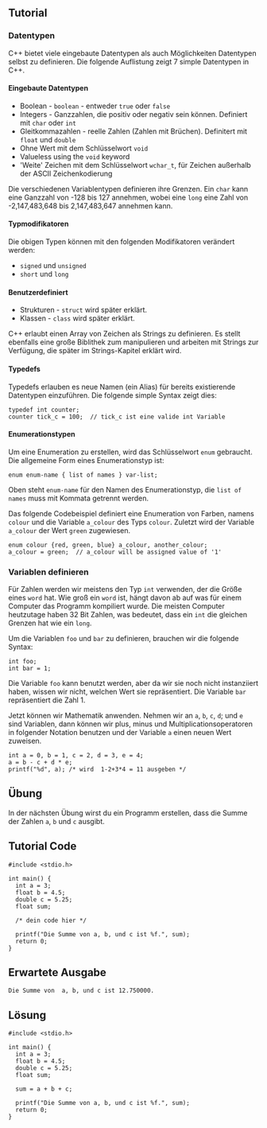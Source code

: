 Tutorial
--------

### Datentypen

C++ bietet viele eingebaute Datentypen als auch Möglichkeiten Datentypen selbst zu definieren. Die folgende Auflistung zeigt 7 simple Datentypen in C++.

#### Eingebaute Datentypen
* Boolean - `boolean` - entweder `true` oder `false`
* Integers - Ganzzahlen, die positiv oder negativ sein können. Definiert mit `char` oder `int`
* Gleitkommazahlen - reelle Zahlen (Zahlen mit Brüchen). Definitert mit `float` und `double`
* Ohne Wert mit dem Schlüsselwort `void`
* Valueless	 using the `void` keyword
* 'Weite' Zeichen mit dem Schlüsselwort `wchar_t`, für Zeichen außerhalb der ASCII Zeichenkodierung

Die verschiedenen Variablentypen definieren ihre Grenzen. Ein `char` kann eine Ganzzahl von -128 bis 127 annehmen, wobei eine `long` eine Zahl von -2,147,483,648 bis 2,147,483,647 annehmen kann.

#### Typmodifikatoren

Die obigen Typen können mit den folgenden Modifikatoren verändert werden:
* `signed` und `unsigned`
* `short` und `long`

#### Benutzerdefiniert
* Strukturen - `struct` wird später erklärt.
* Klassen - `class` wird später erklärt.

C++ erlaubt einen Array von Zeichen als Strings zu definieren. Es stellt ebenfalls eine große Biblithek zum manipulieren und arbeiten mit Strings zur Verfügung, die später im Strings-Kapitel erklärt wird.

#### Typedefs
Typedefs erlauben es neue Namen (ein Alias) für bereits existierende Datentypen einzuführen. Die folgende simple Syntax zeigt dies:

    typedef int counter;
    counter tick_c = 100;  // tick_c ist eine valide int Variable

#### Enumerationstypen

Um eine Enumeration zu erstellen, wird das Schlüsselwort `enum` gebraucht. Die allgemeine Form eines Enumerationstyp ist:

    enum enum-name { list of names } var-list;

Oben steht `enum-name` für den Namen des Enumerationstyp, die `list of names` muss mit Kommata getrennt werden.

Das folgende Codebeispiel definiert eine Enumeration von Farben, namens `colour` und die Variable `a_colour` des Typs `colour`. Zuletzt wird der Variable `a_colour` der Wert `green` zugewiesen.

    enum colour {red, green, blue} a_colour, another_colour;
    a_colour = green;  // a_colour will be assigned value of '1'

### Variablen definieren

Für Zahlen werden wir meistens den Typ `int` verwenden, der die Größe eines `word` hat. Wie groß ein `word` ist, hängt davon ab auf was für einem Computer das Programm kompiliert wurde.
Die meisten Computer heutzutage haben 32 Bit Zahlen, was bedeutet, dass ein `int` die gleichen Grenzen hat wie ein `long`.

Um die Variablen `foo` und `bar` zu definieren, brauchen wir die folgende Syntax:

    int foo;
    int bar = 1;

Die Variable `foo` kann benutzt werden, aber da wir sie noch nicht instanziiert haben, wissen wir nicht, welchen Wert sie repräsentiert. Die Variable `bar` repräsentiert die Zahl 1.

Jetzt können wir Mathematik anwenden. Nehmen wir an `a`, `b`, `c`, `d`; und `e` sind Variablen, dann können wir plus, minus und Multiplicationsoperatoren in folgender Notation benutzen und der Variable `a` einen neuen Wert zuweisen.

    int a = 0, b = 1, c = 2, d = 3, e = 4;
    a = b - c + d * e;
    printf("%d", a); /* wird  1-2+3*4 = 11 ausgeben */

Übung
-----

In der nächsten Übung wirst du ein Programm erstellen, dass die Summe der Zahlen `a`, `b` und `c` ausgibt.

Tutorial Code
-------------

    #include <stdio.h>

    int main() {
      int a = 3;
      float b = 4.5;
      double c = 5.25;
      float sum;

      /* dein code hier */

      printf("Die Summe von a, b, und c ist %f.", sum);
      return 0;
    }

Erwartete Ausgabe
-----------------
    Die Summe von  a, b, und c ist 12.750000.

Lösung
------

    #include <stdio.h>

    int main() {
      int a = 3;
      float b = 4.5;
      double c = 5.25;
      float sum;

      sum = a + b + c;

      printf("Die Summe von a, b, und c ist %f.", sum);
      return 0;
    }
